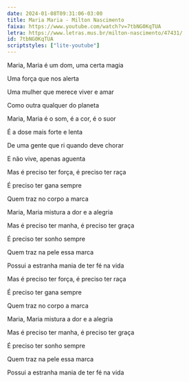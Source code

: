 ```yaml
---
date: 2024-01-08T09:31:06-03:00
title: Maria Maria - Milton Nascimento
faixa: https://www.youtube.com/watch?v=7tbNG0KqTUA
letra: https://www.letras.mus.br/milton-nascimento/47431/
id: 7tbNG0KqTUA
scriptstyles: ["lite-youtube"]
---
```


Maria, Maria é um dom, uma certa magia

Uma força que nos alerta

Uma mulher que merece viver e amar

Como outra qualquer do planeta

Maria, Maria é o som, é a cor, é o suor

É a dose mais forte e lenta

De uma gente que ri quando deve chorar

E não vive, apenas aguenta

Mas é preciso ter força, é preciso ter raça

É preciso ter gana sempre

Quem traz no corpo a marca

Maria, Maria mistura a dor e a alegria

Mas é preciso ter manha, é preciso ter graça

É preciso ter sonho sempre

Quem traz na pele essa marca

Possui a estranha mania de ter fé na vida

Mas é preciso ter força, é preciso ter raça

É preciso ter gana sempre

Quem traz no corpo a marca

Maria, Maria mistura a dor e a alegria

Mas é preciso ter manha, é preciso ter graça

É preciso ter sonho sempre

Quem traz na pele essa marca

Possui a estranha mania de ter fé na vida
